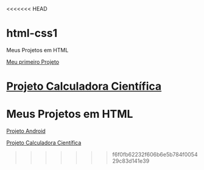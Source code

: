 <<<<<<< HEAD
# html-css1
Meus Projetos em HTML

 <a href= "https://lucashv68.github.io/HTML-CSS/CSS%20-%20Modulo%202/Projeto%20android/android.html" target="_blank">Meu primeiro Projeto</a>
 
 <a href= "https://lucashv68.github.io/calculadora-cientifica1/calculadora.html" target="_blank">Projeto Calculadora Científica</a>
=======
# Meus Projetos em HTML



 <a href= "https://lucashv68.github.io/HTML-CSS/CSS%20-%20Modulo%202/Projeto%20android/android.html" target="_blank"> Projeto Android</a>
 
 <a href= "https://lucashv68.github.io/calculadora-cientifica1/calculadora.html" target="_blank">Projeto Calculadora Científica</a>
>>>>>>> f6f0fb62232f606b6e5b784f005429c83d141e39
